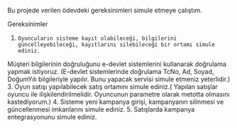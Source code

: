 Bu projede verilen ödevdeki gereksinimleri simule etmeye çalıştım.

Gereksinimler

1.     Oyuncuların sisteme kayıt olabileceği, bilgilerini güncelleyebileceği, kayıtlarını silebileceği bir ortamı simule ediniz.
 Müşteri bilgilerinin doğruluğunu e-devlet sistemlerini kullanarak doğrulama yapmak istiyoruz.
 (E-devlet sistemlerinde doğrulama TcNo, Ad, Soyad, DoğumYılı bilgileriyle yapılır. Bunu yapacak servisi simule etmeniz yeterlidir.)
3.     Oyun satışı yapılabilecek satış ortamını simule ediniz.( Yapılan satışlar oyuncu ile ilişkilendirilmelidir. Oyuncunun parametre olarak metotta olmasını kastediyorum.)
4.     Sisteme yeni kampanya girişi, kampanyanın silinmesi ve güncellenmesi imkanlarını simule ediniz.
5.     Satışlarda kampanya entegrasyonunu simule ediniz.
